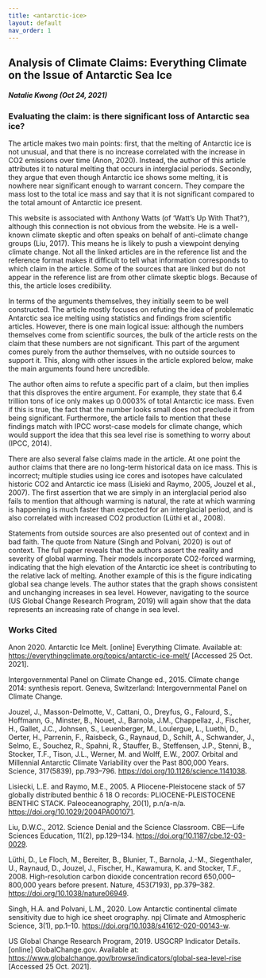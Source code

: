 ```yaml
---
title: <antarctic-ice>
layout: default
nav_order: 1
---
```


 ## Analysis of Climate Claims: Everything Climate on the Issue of Antarctic Sea Ice
  ##### Natalie Kwong (Oct 24, 2021)

  ### Evaluating the claim: is there significant loss of Antarctic sea ice?
  The article makes two main points: first, that the melting of Antarctic ice is not unusual, and that there is no increase correlated with the increase in CO2 emissions over time (Anon, 2020). Instead, the author of this article attributes it to natural melting that occurs in interglacial periods. Secondly, they argue that even though Antarctic ice shows some melting, it is nowhere near significant enough to warrant concern. They compare the mass lost to the total ice mass and say that it  is not significant compared to the total amount of Antarctic ice present. 

This website is associated with Anthony Watts (of ‘Watt’s Up With That?’), although this connection is not obvious from the website. He is a well-known climate skeptic and often speaks on behalf of anti-climate change groups (Liu, 2017). This means he is likely to push a viewpoint denying climate change. Not all the linked articles are in the reference list and the reference format makes it difficult to tell what information corresponds to which claim in the article. Some of the sources that are linked but do not appear in the reference list are from other climate skeptic blogs. Because of this, the article loses credibility. 

In terms of the arguments themselves, they initially seem to be well constructed. The article mostly focuses on refuting the idea of problematic Antarctic sea ice melting using statistics and findings from scientific articles. However, there is one main logical issue: although the numbers themselves come from scientific sources, the bulk of the article rests on the claim that these numbers are not significant. This part of the argument comes purely from the author themselves, with no outside sources to support it. This, along with other issues in the article explored below, make the main arguments found here uncredible. 

The author often aims to refute a specific part of a claim, but then implies that this disproves the entire argument. For example, they state that 6.4 trillion tons of ice only makes up 0.0003% of total Antarctic ice mass. Even if this is true, the fact that the number looks small does not preclude it from being significant. Furthermore, the article fails to mention that these findings match with IPCC worst-case models for climate change, which would support the idea that this sea level rise is something to worry about (IPCC, 2014). 

There are also several false claims made in the article. At one point the author claims that there are no long-term historical data on ice mass. This is incorrect; multiple studies using ice cores and isotopes have calculated historic CO2 and Antarctic ice mass (Lisieki and Raymo, 2005, Jouzel et al., 2007). The first assertion that we are simply in an interglacial period also fails to mention that although warming is natural, the rate at which warming is happening is much faster than expected for an interglacial period, and is also correlated with increased CO2 production (Lüthi et al., 2008).  

Statements from outside sources are also presented out of context and in bad faith. The quote from Nature (Singh and Polvani, 2020) is out of context. The full paper reveals that the authors assert the reality and severity of global warming. Their models incorporate CO2-forced warming, indicating that the high elevation of the Antarctic ice sheet is contributing to the relative lack of melting. Another example of this is the figure indicating global sea change levels. The author states that the graph shows consistent and unchanging increases in sea level. However, navigating to the source (US Global Change Research Program, 2019) will again show that the data represents an increasing rate of change in sea level. 

### Works Cited
Anon 2020. Antarctic Ice Melt. [online] Everything Climate. Available at: <https://everythingclimate.org/topics/antarctic-ice-melt/> [Accessed 25 Oct. 2021].
 
Intergovernmental Panel on Climate Change ed., 2015. Climate change 2014: synthesis report. Geneva, Switzerland: Intergovernmental Panel on Climate Change.
  
Jouzel, J., Masson-Delmotte, V., Cattani, O., Dreyfus, G., Falourd, S., Hoffmann, G., Minster, B., Nouet, J., Barnola, J.M., Chappellaz, J., Fischer, H., Gallet, J.C., Johnsen, S., Leuenberger, M., Loulergue, L., Luethi, D., Oerter, H., Parrenin, F., Raisbeck, G., Raynaud, D., Schilt, A., Schwander, J., Selmo, E., Souchez, R., Spahni, R., Stauffer, B., Steffensen, J.P., Stenni, B., Stocker, T.F., Tison, J.L., Werner, M. and Wolff, E.W., 2007. Orbital and Millennial Antarctic Climate Variability over the Past 800,000 Years. Science, 317(5839), pp.793–796. https://doi.org/10.1126/science.1141038. 
  
Lisiecki, L.E. and Raymo, M.E., 2005. A Pliocene-Pleistocene stack of 57 globally distributed benthic δ 18 O records: PLIOCENE-PLEISTOCENE BENTHIC STACK. Paleoceanography, 20(1), p.n/a-n/a. https://doi.org/10.1029/2004PA001071.
  
Liu, D.W.C., 2012. Science Denial and the Science Classroom. CBE—Life Sciences Education, 11(2), pp.129–134. https://doi.org/10.1187/cbe.12-03-0029.
  
Lüthi, D., Le Floch, M., Bereiter, B., Blunier, T., Barnola, J.-M., Siegenthaler, U., Raynaud, D., Jouzel, J., Fischer, H., Kawamura, K. and Stocker, T.F., 2008. High-resolution carbon dioxide concentration record 650,000–800,000 years before present. Nature, 453(7193), pp.379–382. https://doi.org/10.1038/nature06949.
  
Singh, H.A. and Polvani, L.M., 2020. Low Antarctic continental climate sensitivity due to high ice sheet orography. npj Climate and Atmospheric Science, 3(1), pp.1–10. https://doi.org/10.1038/s41612-020-00143-w.
  
US Global Change Research Program, 2019. USGCRP Indicator Details. [online] GlobalChange.gov. Available at: <https://www.globalchange.gov/browse/indicators/global-sea-level-rise> [Accessed 25 Oct. 2021].
